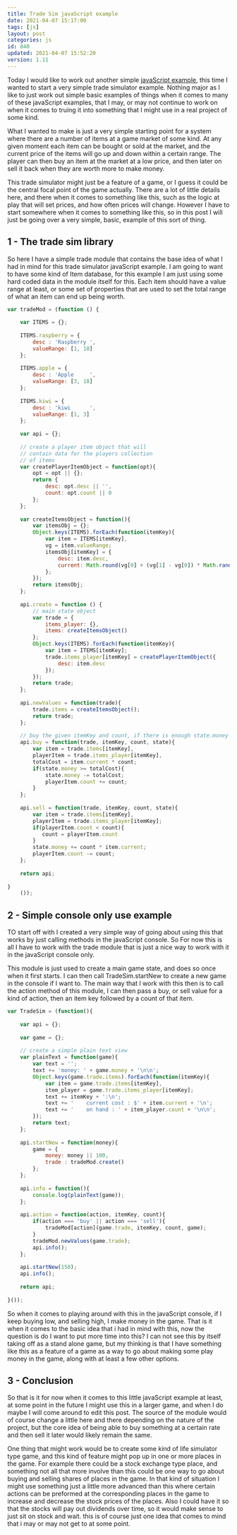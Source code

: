 ```yaml
---
title: Trade Sim javaScript example
date: 2021-04-07 15:17:00
tags: [js]
layout: post
categories: js
id: 840
updated: 2021-04-07 15:52:20
version: 1.11
---
```


Today I would like to work out another simple [javaScript example](/2021/04/02/js-javascript-example/), this time I wanted to start a very simple trade simulator example. Nothing major as I like to just work out simple basic examples of things when it comes to many of these javaScript examples, that I may, or may not continue to work on when it comes to truing it into something that I might use in a real project of some kind.

What I wanted to make is just a very simple starting point for a system where there are a number of items at a game market of some kind. At any given moment each item can be bought or sold at the market, and the current price of the items will go up and down within a certain range. The player can then buy an item at the market at a low price, and then later on sell it back when they are worth more to make money.

This trade simulator might just be a feature of a game, or I guess it could be the central focal point of the game actually. There are a lot of little details here, and there when it comes to something like this, such as the logic at play that will set prices, and how often prices will change. However I have to start somewhere when it comes to something like this, so in this post I will just be going over a very simple, basic, example of this sort of thing.

<!-- more -->

## 1 - The trade sim library

So here I have a simple trade module that contains the base idea of what I had in mind for this trade simulator javaScript example. I am going to want to have some kind of Item database, for this example I am just using some hard coded data in the module itself for this. Each item should have a value range at least, or some set of properties that are used to set the total range of what an item can end up being worth.

```js
var tradeMod = (function () {
 
    var ITEMS = {};
 
    ITEMS.raspberry = {
        desc : 'Raspberry ',
        valueRange: [1, 10]
    };
 
    ITEMS.apple = {
        desc : 'Apple     ',
        valueRange: [3, 18]
    };
 
    ITEMS.kiwi = {
        desc : 'kiwi      ',
        valueRange: [1, 3]
    };
 
    var api = {};
 
    // create a player item object that will
    // contain data for the players collection
    // of items
    var createPlayerItemObject = function(opt){
        opt = opt || {};
        return {
            desc: opt.desc || '',
            count: opt.count || 0
        };
    };
 
    var createItemsObject = function(){
        var itemsObj = {};
        Object.keys(ITEMS).forEach(function(itemKey){
            var item = ITEMS[itemKey],
            vg = item.valueRange;
            itemsObj[itemKey] = {
                desc: item.desc,
                current: Math.round(vg[0] + (vg[1] - vg[0]) * Math.random())
            };
        });
        return itemsObj;
    };
 
    api.create = function () {
        // main state object
        var trade = {
            items_player: {},
            items: createItemsObject()
        };
        Object.keys(ITEMS).forEach(function(itemKey){
            var item = ITEMS[itemKey];
            trade.items_player[itemKey] = createPlayerItemObject({
                desc: item.desc
            });
        });
        return trade;
    };
 
    api.newValues = function(trade){
        trade.items = createItemsObject();
        return trade;
    };
 
    // buy the given itemKey and count, if there is enough state.money
    api.buy = function(trade, itemKey, count, state){
        var item = trade.items[itemKey],
        playerItem = trade.items_player[itemKey],
        totalCost = item.current * count;
        if(state.money >= totalCost){
            state.money -= totalCost;
            playerItem.count += count;
        }
    };
 
    api.sell = function(trade, itemKey, count, state){
        var item = trade.items[itemKey],
        playerItem = trade.items_player[itemKey];
        if(playerItem.count < count){
           count = playerItem.count
        }
        state.money += count * item.current;
        playerItem.count -= count;
    };
 
    return api;
 
}
    ());
```

## 2 - Simple console only use example

TO start off with I created a very simple way of going about using this that works by just calling methods in the javaScript console. So For now this is all I have to work with the trade module that is just a nice way to work with it in the javaScript console only.

This module is just used to create a main game state, and does so once when it first starts. I can then call TradeSim.startNew to create a new game in the console if I want to. The main way that I work with this then is to call the action method of this module, I can then pass a buy, or sell value for a kind of action, then an item key followed by a count of that item.

```js
var TradeSim = (function(){
 
    var api = {};
 
    var game = {};
 
    // create a simple plain text view
    var plainText = function(game){
        var text = '';
        text += 'money: ' + game.money + '\n\n';
        Object.keys(game.trade.items).forEach(function(itemKey){
            var item = game.trade.items[itemKey],
            item_player = game.trade.items_player[itemKey];
            text += itemKey + ':\n';
            text += '    current cost : $' + item.current + '\n';
            text += '    on hand : ' + item_player.count + '\n\n';
        });
        return text;
    };
 
    api.startNew = function(money){
        game = {
            money: money || 100,
            trade : tradeMod.create()
        };
    };
 
    api.info = function(){
        console.log(plainText(game));
    };
 
    api.action = function(action, itemKey, count){
        if(action === 'buy' || action === 'sell'){
            tradeMod[action](game.trade, itemKey, count, game);
        }
        tradeMod.newValues(game.trade);
        api.info();
    };
 
    api.startNew(150);
    api.info();
 
    return api;
 
}());
```

So when it comes to playing around with this in the javaScript console, if I keep buying low, and selling high, I make money in the game. That is it when it comes to the basic idea that i had in mind with this, now the question is do I want to put more time into this? I can not see this by itself taking off as a stand alone game, but my thinking is that I have something like this as a feature of a game as a way to go about making some play money in the game, along with at least a few other options.

## 3 - Conclusion

So that is it for now when it comes to this little javaScript example at least, at some point in the future I might use this in a larger game, and when I do maybe I will come around to edit this post. The source of the module would of course change a little here and there depending on the nature of the project, but the core idea of being able to buy something at a certain rate and then sell it later would likely remain the same.

One thing that might work would be to create some kind of life simulator type game, and this kind of feature might pop up in one or more places in the game. For example there could be a stock exchange type place, and something not all that more involve than this could be one way to go about buying and selling shares of places in the game. In that kind of situation I might use something just a little more advanced than this where certain actions can be preformed at the corresponding places in the game to increase and decrease the stock prices of the places. Also I could have it so that the stocks will pay out dividends over time, so it would make sense to just sit on stock and wait. this is of course just one idea that comes to mind that i may or may not get to at some point.

